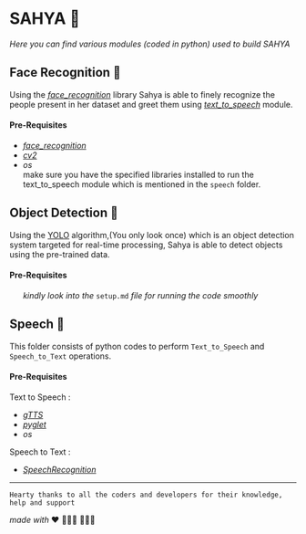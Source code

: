 # SAHYA  🤖
<!---![Sahya](sahya.jpg)--->
*Here you can find various modules (coded in python) used to build SAHYA*

## Face Recognition 🤖
Using the [*face_recognition*](https://pypi.org/project/face_recognition/) library Sahya is able to finely recognize the people present in her dataset and greet them using [*text_to_speech*](https://pythonprogramminglanguage.com/text-to-speech/) module. 
#### Pre-Requisites
- [*face_recognition*](https://pypi.org/project/face_recognition/)
- [*cv2*](https://pypi.org/project/opencv-python/)
- *os* <br/>
make sure you have the specified libraries installed to run the text_to_speech module which is mentioned in the `speech` folder.

## Object Detection 🤖
Using the [YOLO](https://towardsdatascience.com/yolo-you-only-look-once-real-time-object-detection-explained-492dc9230006) algorithm,(You only look once) which is an object detection system targeted for real-time processing, Sahya is able to detect objects using the pre-trained data.
#### Pre-Requisites
&nbsp;&nbsp;&nbsp;&nbsp;&nbsp;&nbsp;*kindly look into the* `setup.md` *file for running the code smoothly*

## Speech 🤖
This folder consists of python codes to perform `Text_to_Speech` and `Speech_to_Text` operations.
#### Pre-Requisites
Text to Speech : <br/>
- [*gTTS*](https://pypi.org/project/gTTS/)
- [*pyglet*](https://pypi.org/project/pyglet/)
- *os*

Speech to Text : <br/>
- [*SpeechRecognition*](https://pypi.org/project/SpeechRecognition/)

---------------------------------------------------------------------------------------------------------------------------------

`Hearty thanks to all the coders and developers for their knowledge, help and support` 




*made with* :heart: 
👩🏻‍💻 👨🏽‍💻
